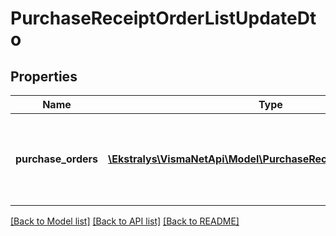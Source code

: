 # PurchaseReceiptOrderListUpdateDto

## Properties
Name | Type | Description | Notes
------------ | ------------- | ------------- | -------------
**purchase_orders** | [**\Ekstralys\VismaNetApi\Model\PurchaseReceiptOrderUpdateDto[]**](PurchaseReceiptOrderUpdateDto.md) | The array of reference numbers of the Purchase Orders. | [optional] 

[[Back to Model list]](../README.md#documentation-for-models) [[Back to API list]](../README.md#documentation-for-api-endpoints) [[Back to README]](../README.md)


